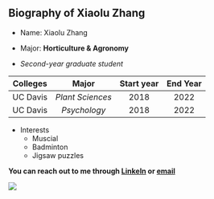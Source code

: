 ## Biography of Xiaolu Zhang

* Name: Xiaolu Zhang

* Major: **Horticulture & Agronomy**

* *Second-year graduate student*

| Colleges |        Major       | Start year | End Year |
| :------: | :----------------: | :--------: | :------: |
| UC Davis |  *Plant Sciences*  |    2018    |   2022   |
| UC Davis |    *Psychology*    |    2018    |   2022   |

* Interests
    * Muscial
    * Badminton
    * Jigsaw puzzles

**You can reach out to me through [LinkeIn](https://www.linkedin.com/in/xiaolu-zhang-ab7b73272/) or [email](mailto:drszhang@ucdavis.edu)**

![](https://media.licdn.com/dms/image/D4E03AQGGMF7NfbAGAQ/profile-displayphoto-shrink_400_400/0/1686153803310?e=1717632000&v=beta&t=7uIVlZHRpscuh0woDibQ-qT2wwhWubjqT3bTD1Zf_QM)

